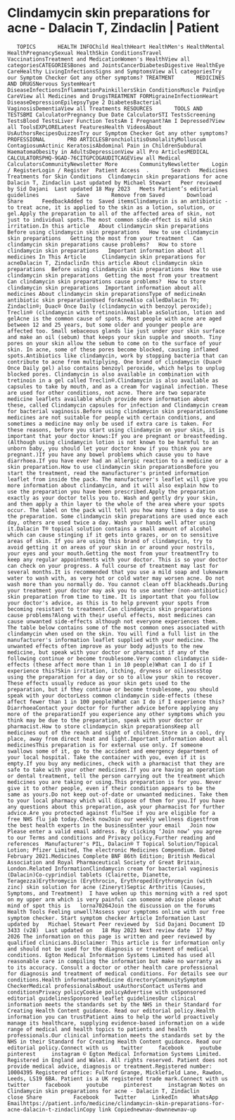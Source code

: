 # Clindamycin skin preparations for acne - Dalacin T, Zindaclin | Patient

       TOPICS       HEALTH INFOChild HealthHeart HealthMen's HealthMental HealthPregnancySexual HealthSkin ConditionsTravel VaccinationsTreatment and MedicationWomen's HealthView all categoriesCATEGORIESBones and JointsCancerDiabetesDigestive HealthEye CareHealthy LivingInfectionsSigns and SymptomsView all categoriesTry our Symptom Checker Got any other symptoms? TREATMENT       MEDICINES AND DRUGSNervous SystemHeart DiseaseInfectionsInflammationPainkillersSkin ConditionsMuscle PainEye CareView all Medicines and DrugsTREATMENT FORMigraineInfectionHeart DiseaseDepressionEpilepsyType 2 DiabetesBacterial VaginosisDementiaView all Treatments RESOURCES       TOOLS AND TESTSBMI CalculatorPregnancy Due Date CalculatorSTI TestsScreening TestsBlood TestsLiver Function TestsAm I Pregnant?Am I Depressed?View all ToolsEXPLORELatest FeaturesHealth VideosAbout UsAuthorsRecipesQuizzesTry our Symptom Checker Got any other symptoms? PROFESSIONAL       PRO ARTICLESBronchiolitisOsmolalityMolluscum ContagiosumActinic KeratosisAbdominal Pain in ChildrenSubdural HaematomaObesity in AdultsDepressionView all Pro ArticlesMEDICAL CALCULATORSPHQ-9GAD-76CITGPCOGAUDITCAGEView all Medical CalculatorsCommunityNewsletter More       CommunityNewsletter    Login / RegisterLogin / Register  Patient Access  .       Search   Medicines    Treatments for Skin Conditions  Clindamycin skin preparations for acne Dalacin T, Zindaclin Last updated by Michael Stewart   Peer reviewed by Sid Dajani  Last updated 18 May 2023   Meets Patient’s editorial guidelines            Save       Remove from Saved       Download      Share      FeedbackAdded to  Saved itemsClindamycin is an antibiotic - to treat acne, it is applied to the skin as a lotion, solution, or gel.Apply the preparation to all of the affected area of skin, not just to individual spots.The most common side-effect is mild skin irritation.In this article   About clindamycin skin preparations   Before using clindamycin skin preparations   How to use clindamycin skin preparations   Getting the most from your treatment   Can clindamycin skin preparations cause problems?   How to store clindamycin skin preparations   Important information about all medicines In This Article     Clindamycin skin preparations for acneDalacin T, ZindaclinIn this article About clindamycin skin preparations  Before using clindamycin skin preparations  How to use clindamycin skin preparations  Getting the most from your treatment  Can clindamycin skin preparations cause problems?  How to store clindamycin skin preparations  Important information about all medicines About clindamycin skin preparationsType of medicineAn antibiotic skin preparationUsed forAcneAlso calledDalacin T®; Zindaclin®; Duac® Once Daily (clindamycin with benzoyl peroxide); Treclin® (clindamycin with tretinoin)Available asSolution, lotion and gelAcne is the common cause of spots. Most people with acne are aged between 12 and 25 years, but some older and younger people are affected too. Small sebaceous glands lie just under your skin surface and make an oil (sebum) that keeps your skin supple and smooth. Tiny pores on your skin allow the sebum to come on to the surface of your skin. In acne, some of these pores become blocked, causing inflamed spots.Antibiotics like clindamycin, work by stopping bacteria that can contribute to acne from multiplying. One brand of clindamycin (Duac® Once Daily gel) also contains benzoyl peroxide, which helps to unplug blocked pores. Clindamycin is also available in combination with tretinoin in a gel called Treclin®.Clindamycin is also available as capsules to take by mouth, and as a cream for vaginal infection. These are used for other conditions, not acne. There are two separate medicine leaflets available which provide more information about these, called Clindamycin capsules for infection and Clindamycin cream for bacterial vaginosis.Before using clindamycin skin preparationsSome medicines are not suitable for people with certain conditions, and sometimes a medicine may only be used if extra care is taken. For these reasons, before you start using clindamycin on your skin, it is important that your doctor knows:If you are pregnant or breastfeeding. (Although using clindamycin lotion is not known to be harmful to an unborn baby, you should let your doctor know if you think you are pregnant.)If you have any bowel problems which cause you to have diarrhoea.If you have ever had an allergic reaction to a medicine or a skin preparation.How to use clindamycin skin preparationsBefore you start the treatment, read the manufacturer's printed information leaflet from inside the pack. The manufacturer's leaflet will give you more information about clindamycin, and it will also explain how to use the preparation you have been prescribed.Apply the preparation exactly as your doctor tells you to. Wash and gently dry your skin, and then apply a thin layer to the whole of the area where your spots occur. The label on the pack will tell you how many times a day to use the preparation. Some clindamycin skin preparations are used once each day, others are used twice a day. Wash your hands well after using it.Dalacin T® topical solution contains a small amount of alcohol which can cause stinging if it gets into grazes, or on to sensitive areas of skin. If you are using this brand of clindamycin, try to avoid getting it on areas of your skin in or around your nostrils, your eyes and your mouth.Getting the most from your treatmentTry to keep any regular appointments with your doctor. This is so your doctor can check on your progress. A full course of treatment may last for several months.It is recommended that you use a mild soap and lukewarm water to wash with, as very hot or cold water may worsen acne. Do not wash more than you normally do. You cannot clean off blackheads.During your treatment your doctor may ask you to use another (non-antibiotic) skin preparation from time to time. It is important that you follow your doctor's advice, as this is to help prevent your spots from becoming resistant to treatment.Can clindamycin skin preparations cause problems?Along with their useful effects, most medicines can cause unwanted side-effects although not everyone experiences them. The table below contains some of the most common ones associated with clindamycin when used on the skin. You will find a full list in the manufacturer's information leaflet supplied with your medicine. The unwanted effects often improve as your body adjusts to the new medicine, but speak with your doctor or pharmacist if any of the following continue or become troublesome.Very common clindamycin side-effects (these affect more than 1 in 10 people)What can I do if I experience this?Skin irritation, itching, dryness or oilinessStop using the preparation for a day or so to allow your skin to recover. These effects usually reduce as your skin gets used to the preparation, but if they continue or become troublesome, you should speak with your doctorLess common clindamycin side-effects (these affect fewer than 1 in 100 people)What can I do if I experience this?DiarrhoeaContact your doctor for further advice before applying any more of the preparationIf you experience any other symptoms which you think may be due to the preparation, speak with your doctor or pharmacist.How to store clindamycin skin preparationsKeep all medicines out of the reach and sight of children.Store in a cool, dry place, away from direct heat and light.Important information about all medicinesThis preparation is for external use only. If someone swallows some of it, go to the accident and emergency department of your local hospital. Take the container with you, even if it is empty.If you buy any medicines, check with a pharmacist that they are safe to take with your other medicines.If you are having an operation or dental treatment, tell the person carrying out the treatment which medicines you are taking or using.This preparation is for you. Never give it to other people, even if their condition appears to be the same as yours.Do not keep out-of-date or unwanted medicines. Take them to your local pharmacy which will dispose of them for you.If you have any questions about this preparation, ask your pharmacist for further advice.Are you protected against flu?See if you are eligible for a free NHS flu jab today.Check nowJoin our weekly wellness digestfrom the best health experts in the businessEnter your email   Join now Please enter a valid email address. By clicking ‘Join now’ you agree to our Terms and conditions and Privacy policy.Further reading and references  Manufacturer's PIL, Dalacin® T Topical Solution/Topical Lotion; Pfizer Limited, The electronic Medicines Compendium. Dated February 2021.Medicines Complete BNF 86th Edition; British Medical Association and Royal Pharmaceutical Society of Great Britain, London.Related InformationClindamycin cream for bacterial vaginosis (Dalacin)Co-cyprindiol tablets (Clairette, Dianette, Teragezza)Erythromycin (Erythrocin, Erythroped)Erythromycin (with zinc) skin solution for acne (Zineryt)Septic Arthritis (Causes, Symptoms, and Treatment)  I have woken up this morning with a red spot on my upper arm which is very painful can someone advise please what mind of spot this is   lorna70264Join the discussion on the forums Health Tools Feeling unwell?Assess your symptoms online with our free symptom checker. Start symptom checker Article Information Last updated by   Michael Stewart Peer reviewed by  Sid Dajani Document ID  3433 (v28)  Last updated on   18 May 2023 Next review date  17 May 2026 The information on this page is written and peer reviewed by qualified clinicians.Disclaimer: This article is for information only and should not be used for the diagnosis or treatment of medical conditions. Egton Medical Information Systems Limited has used all reasonable care in compiling the information but make no warranty as to its accuracy. Consult a doctor or other health care professional for diagnosis and treatment of medical conditions. For details see our conditions.Health informationMedicine directoryCommunitySymptom CheckerMedical professionalsAbout usAuthorsContact usTerms and conditionsPrivacy policyCookie policyAdvertise with usSponsored editorial guidelinesSponsored leaflet guidelinesOur clinical information meets the standards set by the NHS in their Standard for Creating Health Content guidance. Read our editorial policy.Health information you can trustPatient aims to help the world proactively manage its healthcare, supplying evidence-based information on a wide range of medical and health topics to patients and health professionals.Our clinical information meets the standards set by the NHS in their Standard for Creating Health Content guidance. Read our editorial policy.Connect with us    twitter     facebook     youtube     pinterest     instagram © Egton Medical Information Systems Limited. Registered in England and Wales. All rights reserved. Patient does not provide medical advice, diagnosis or treatment.Registered number: 10004395 Registered office: Fulford Grange, Micklefield Lane, Rawdon, Leeds, LS19 6BA. Patient is a UK registered trade mark.Connect with us    twitter     facebook     youtube     pinterest     instagram Notes on Clindamycin skin preparations for acne - Dalacin T, Zindaclin      close Share          Facebook     Twitter     LinkedIn     WhatsApp     Emailhttps://patient.info/medicine/clindamycin-skin-preparations-for-acne-dalacin-t-zindaclinCopy link Copiednewnav-downnewnav-up


